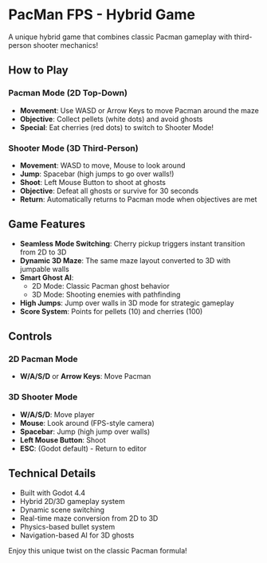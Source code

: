 # PacMan FPS - Hybrid Game

A unique hybrid game that combines classic Pacman gameplay with third-person shooter mechanics!

## How to Play

### Pacman Mode (2D Top-Down)
- **Movement**: Use WASD or Arrow Keys to move Pacman around the maze
- **Objective**: Collect pellets (white dots) and avoid ghosts
- **Special**: Eat cherries (red dots) to switch to Shooter Mode!

### Shooter Mode (3D Third-Person)
- **Movement**: WASD to move, Mouse to look around
- **Jump**: Spacebar (high jumps to go over walls!)
- **Shoot**: Left Mouse Button to shoot at ghosts
- **Objective**: Defeat all ghosts or survive for 30 seconds
- **Return**: Automatically returns to Pacman mode when objectives are met

## Game Features

- **Seamless Mode Switching**: Cherry pickup triggers instant transition from 2D to 3D
- **Dynamic 3D Maze**: The same maze layout converted to 3D with jumpable walls
- **Smart Ghost AI**: 
  - 2D Mode: Classic Pacman ghost behavior
  - 3D Mode: Shooting enemies with pathfinding
- **High Jumps**: Jump over walls in 3D mode for strategic gameplay
- **Score System**: Points for pellets (10) and cherries (100)

## Controls

### 2D Pacman Mode
- **W/A/S/D** or **Arrow Keys**: Move Pacman

### 3D Shooter Mode
- **W/A/S/D**: Move player
- **Mouse**: Look around (FPS-style camera)
- **Spacebar**: Jump (high jump over walls)
- **Left Mouse Button**: Shoot
- **ESC**: (Godot default) - Return to editor

## Technical Details

- Built with Godot 4.4
- Hybrid 2D/3D gameplay system
- Dynamic scene switching
- Real-time maze conversion from 2D to 3D
- Physics-based bullet system
- Navigation-based AI for 3D ghosts

Enjoy this unique twist on the classic Pacman formula!
